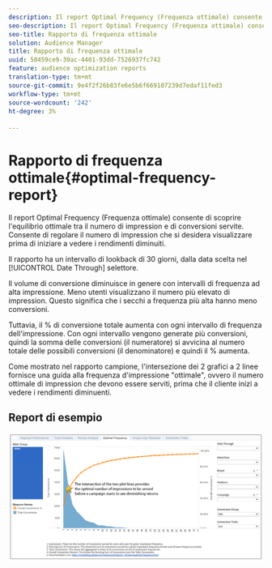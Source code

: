 ```yaml
---
description: Il report Optimal Frequency (Frequenza ottimale) consente di scoprire l'equilibrio ottimale tra il numero di impression e di conversioni servite. Consente di regolare il numero di impression che si desidera visualizzare prima di iniziare a vedere i rendimenti diminuiti.
seo-description: Il report Optimal Frequency (Frequenza ottimale) consente di scoprire l'equilibrio ottimale tra il numero di impression e di conversioni servite. Consente di regolare il numero di impression che si desidera visualizzare prima di iniziare a vedere i rendimenti diminuiti.
seo-title: Rapporto di frequenza ottimale
solution: Audience Manager
title: Rapporto di frequenza ottimale
uuid: 50459ce9-39ac-4401-93dd-7526937fc742
feature: audience optimization reports
translation-type: tm+mt
source-git-commit: 9e4f2f26b83fe6e5b6f669107239d7edaf11fed3
workflow-type: tm+mt
source-wordcount: '242'
ht-degree: 3%

---
```



# Rapporto di frequenza ottimale{#optimal-frequency-report}

Il report Optimal Frequency (Frequenza ottimale) consente di scoprire l&#39;equilibrio ottimale tra il numero di impression e di conversioni servite. Consente di regolare il numero di impression che si desidera visualizzare prima di iniziare a vedere i rendimenti diminuiti.

Il rapporto ha un intervallo di lookback di 30 giorni, dalla data scelta nel [!UICONTROL Date Through] selettore.

Il volume di conversione diminuisce in genere con intervalli di frequenza ad alta impressione. Meno utenti visualizzano il numero più elevato di impression. Questo significa che i secchi a frequenza più alta hanno meno conversioni.

Tuttavia, il % di conversione totale aumenta con ogni intervallo di frequenza dell&#39;impressione. Con ogni intervallo vengono generate più conversioni, quindi la somma delle conversioni (il numeratore) si avvicina al numero totale delle possibili conversioni (il denominatore) e quindi il % aumenta.

Come mostrato nel rapporto campione, l&#39;intersezione dei 2 grafici a 2 linee fornisce una guida alla frequenza d&#39;impressione &quot;ottimale&quot;, ovvero il numero ottimale di impression che devono essere serviti, prima che il cliente inizi a vedere i rendimenti diminuenti.

## Report di esempio

![frequenza ottimale](assets/optimal-frequency2.png)